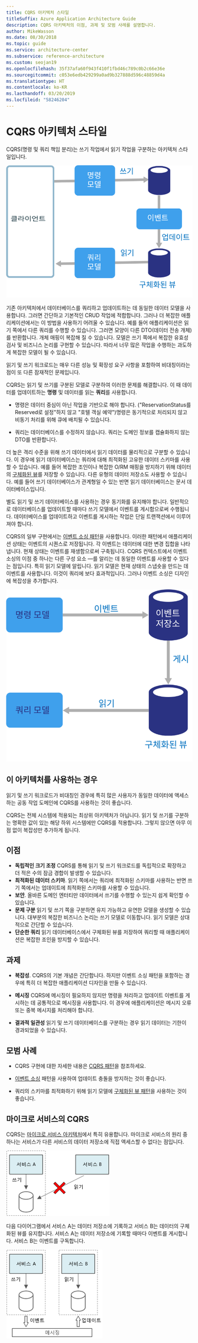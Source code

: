 ```yaml
---
title: CQRS 아키텍처 스타일
titleSuffix: Azure Application Architecture Guide
description: CQRS 아키텍처의 이점, 과제 및 모범 사례를 설명합니다.
author: MikeWasson
ms.date: 08/30/2018
ms.topic: guide
ms.service: architecture-center
ms.subservice: reference-architecture
ms.custom: seojan19
ms.openlocfilehash: 35f37afa60f943f410f1fbd46c789c0b2c66e36e
ms.sourcegitcommit: c053e6edb429299a0ad9b327888d596c48859d4a
ms.translationtype: HT
ms.contentlocale: ko-KR
ms.lasthandoff: 03/20/2019
ms.locfileid: "58246204"
---
```

# <a name="cqrs-architecture-style"></a>CQRS 아키텍처 스타일

CQRS(명령 및 쿼리 책임 분리)는 쓰기 작업에서 읽기 작업을 구분하는 아키텍처 스타일입니다.

![CQRS 아키텍처 스타일의 논리 다이어그램](./images/cqrs-logical.svg)

기존 아키텍처에서 데이터베이스를 쿼리하고 업데이트하는 데 동일한 데이터 모델을 사용합니다. 그러면 간단하고 기본적인 CRUD 작업에 적합합니다. 그러나 더 복잡한 애플리케이션에서는 이 방법을 사용하기 어려울 수 있습니다. 예를 들어 애플리케이션은 읽기 쪽에서 다른 쿼리를 수행할 수 있습니다. 그러면 모양이 다른 DTO(데이터 전송 개체)를 반환합니다. 개체 매핑이 복잡해 질 수 있습니다. 모델은 쓰기 쪽에서 복잡한 유효성 검사 및 비즈니스 논리를 구현할 수 있습니다. 따라서 너무 많은 작업을 수행하는 과도하게 복잡한 모델이 될 수 있습니다.

읽기 및 쓰기 워크로드는 매우 다른 성능 및 확장성 요구 사항을 포함하여 비대칭이라는 점이 또 다른 잠재적인 문제입니다.

CQRS는 읽기 및 쓰기를 구분된 모델로 구분하여 이러한 문제를 해결합니다. 이 때 데이터를 업데이트하는 **명령** 및 데이터를 읽는 **쿼리**를 사용합니다.

- 명령은 데이터 중심이 아닌 작업을 기반으로 해야 합니다. ("ReservationStatus를 Reserved로 설정"하지 않고 "호텔 객실 예약")명령은 동기적으로 처리되지 않고 비동기 처리를 위해 큐에 배치될 수 있습니다.

- 쿼리는 데이터베이스를 수정하지 않습니다. 쿼리는 도메인 정보를 캡슐화하지 않는 DTO를 반환합니다.

더 높은 격리 수준을 위해 쓰기 데이터에서 읽기 데이터를 물리적으로 구분할 수 있습니다. 이 경우에 읽기 데이터베이스는 쿼리에 대해 최적화된 고유한 데이터 스키마를 사용할 수 있습니다. 예를 들어 복잡한 조인이나 복잡한 O/RM 매핑을 방지하기 위해 데이터의 [구체화된 뷰][materialized-view]를 저장할 수 있습니다. 다른 유형의 데이터 저장소도 사용할 수 있습니다. 예를 들어 쓰기 데이터베이스가 관계형일 수 있는 반면 읽기 데이터베이스는 문서 데이터베이스입니다.

별도 읽기 및 쓰기 데이터베이스를 사용하는 경우 동기화를 유지해야 합니다. 일반적으로 데이터베이스를 업데이트할 때마다 쓰기 모델에서 이벤트를 게시함으로써 수행됩니다. 데이터베이스를 업데이트하고 이벤트를 게시하는 작업은 단일 트랜잭션에서 이루어져야 합니다.

CQRS의 일부 구현에서는 [이벤트 소싱 패턴][event-sourcing]을 사용합니다. 이러한 패턴에서 애플리케이션 상태는 이벤트의 시퀀스로 저장됩니다. 각 이벤트는 데이터에 대한 변경 집합을 나타냅니다. 현재 상태는 이벤트를 재생함으로써 구축됩니다. CQRS 컨텍스트에서 이벤트 소싱의 이점 중 하나는 다른 구성 요소 &mdash;를 알리는 데 동일한 이벤트를 사용할 수 있다는 점입니다. 특히 읽기 모델에 알립니다. 읽기 모델은 현재 상태의 스냅숏을 만드는 데 이벤트를 사용합니다. 이것이 쿼리에 보다 효과적입니다. 그러나 이벤트 소싱은 디자인에 복잡성을 추가합니다.

![CQRS 이벤트](./images/cqrs-events.svg)

## <a name="when-to-use-this-architecture"></a>이 아키텍처를 사용하는 경우

읽기 및 쓰기 워크로드가 비대칭인 경우에 특히 많은 사용자가 동일한 데이터에 액세스하는 공동 작업 도메인에 CQRS를 사용하는 것이 좋습니다.

CQRS는 전체 시스템에 적용되는 최상위 아키텍처가 아닙니다. 읽기 및 쓰기를 구분하는 명확한 값이 있는 해당 하위 시스템에만 CQRS를 적용합니다. 그렇지 않으면 아무 이점 없이 복잡성만 추가하게 됩니다.

## <a name="benefits"></a>이점

- **독립적인 크기 조정** CQRS를 통해 읽기 및 쓰기 워크로드를 독립적으로 확장하고 더 적은 수의 잠금 경합이 발생할 수 있습니다.
- **최적화된 데이터 스키마**. 읽기 쪽에서는 쿼리에 최적화된 스키마를 사용하는 반면 쓰기 쪽에서는 업데이트에 최적화된 스키마를 사용할 수 있습니다.
- **보안**. 올바른 도메인 엔터티만 데이터에서 쓰기를 수행할 수 있는지 쉽게 확인할 수 있습니다.
- **문제 구분** 읽기 및 쓰기 쪽을 구분하면 유지 가능하고 유연한 모델을 생성할 수 있습니다. 대부분의 복잡한 비즈니스 논리는 쓰기 모델로 이동합니다. 읽기 모델은 상대적으로 간단할 수 있습니다.
- **단순한 쿼리** 읽기 데이터베이스에서 구체화된 뷰를 저장하여 쿼리할 때 애플리케이션은 복잡한 조인을 방지할 수 있습니다.

## <a name="challenges"></a>과제

- **복잡성**. CQRS의 기본 개념은 간단합니다. 하지만 이벤트 소싱 패턴을 포함하는 경우에 특히 더 복잡한 애플리케이션 디자인을 만들 수 있습니다.

- **메시징** CQRS에 메시징이 필요하지 않지만 명령을 처리하고 업데이트 이벤트를 게시하는 데 공통적으로 메시징을 사용합니다. 이 경우에 애플리케이션은 메시지 오류 또는 중복 메시지를 처리해야 합니다.

- **결과적 일관성** 읽기 및 쓰기 데이터베이스를 구분하는 경우 읽기 데이터는 기한이 경과되었을 수 있습니다.

## <a name="best-practices"></a>모범 사례

- CQRS 구현에 대한 자세한 내용은 [CQRS 패턴][cqrs-pattern]을 참조하세요.

- [이벤트 소싱][event-sourcing] 패턴을 사용하여 업데이트 충돌을 방지하는 것이 좋습니다.

- 쿼리의 스키마를 최적화하기 위해 읽기 모델에 [구체화된 뷰 패턴][materialized-view]을 사용하는 것이 좋습니다.

## <a name="cqrs-in-microservices"></a>마이크로 서비스의 CQRS

CQRS는 [마이크로 서비스 아키텍처][microservices]에서 특히 유용합니다. 마이크로 서비스의 원리 중 하나는 서비스가 다른 서비스의 데이터 저장소에 직접 액세스할 수 없다는 점입니다.

![마이크로서비스에 대한 잘못된 방법의 다이어그램](./images/cqrs-microservices-wrong.png)

다음 다이어그램에서 서비스 A는 데이터 저장소에 기록하고 서비스 B는 데이터의 구체화된 뷰를 유지합니다. 서비스 A는 데이터 저장소에 기록할 때마다 이벤트를 게시합니다. 서비스 B는 이벤트를 구독합니다.

![마이크로서비스에 대한 올바른 방법의 다이어그램](./images/cqrs-microservices-right.png)

<!-- links -->

[cqrs-pattern]: ../../patterns/cqrs.md
[event-sourcing]: ../../patterns/event-sourcing.md
[materialized-view]: ../../patterns/materialized-view.md
[microservices]: ./microservices.md

